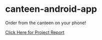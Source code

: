 # canteen-android-app
Order from the canteen on your phone!

[Click Here for Project Report](https://docs.google.com/document/d/1Bdk8qDTGn0EEsopk45Rw6gt38ZpCP-jK8EuSLNCr2rs/edit?usp=sharing)
